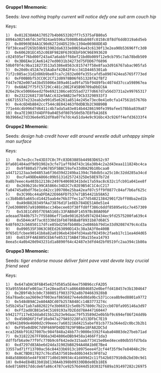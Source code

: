 **Gruppe1 Mnemonic**:

Seeds: _lava nothing trophy current will notice defy one suit arm couch hip_

Keys:

    1)  0x012E38A0A170527b4b0653202ff7c5375aFB80a5      8094a302546fdc34f824aeb596a7b980b48ab98fc0158c8f8df6dd0319a6d5eb
    2)  0x80969E84A1C90d6272d4D5239c1394e06988DE4D      f8f38cead7265b59b915902da6333e80654a43c6130f13e2ea90b53696ffc3d0
    3)  0x606201EC452c0E8F9828F6393EbFb9C96E993620      c024595ef76bd00f243a47a6abbff68ef21bd0b009f12e9cb795c7ab78bdb509
    4)  0x3B6EAe1CAe61427ed0031b34273d75FDD67f6896      50b0f0f4c9ba118273513a5386e8563c815747f58e8faa3d916767abac905fa5
    5)  0x20d0c452A7e15AaDaf42B42F4cc341D4465301ab      71f2c085ac31d2d86b9be07ca7c2832e00fe355cafd5a8907424ea5765f773ed
    6)  0xF00B0bf53CC0C2Cf12d0978B06f651328fA2fBf2      f447e782e007a43bd55006e389a461ad9fa75bf9489fbc4074d37cca598967ea
    7)  0x68AE7f75fC5729Cc481c20E2FA5B90709aDbEC6A      826e29ce50066eed2f0e6921386ce0355ad7277d667d7a56d3731a2e99765317
    8)  0x23222681738fAACc632e9AB23ef9Cb33298933f3      c66715537e232eab2e991d5e6261a8514e245e73ec0e41e0cfa147561b57676b
    9)  0x4c6D4b8842ccf544c8E042463f0dDB3b2C98B90B      771e44c4b996d7d6411c4b7ada5a83e014b44286190fe399afee578bba839a87
    10) 0xa7E19037d4DFF0a04E5df807b50d5b7E8fbA16E6      9b3966e27d336e6e952df0a07fe7dc4a51da4e9c916bc43c926ff4efd36333f4

**Gruppe2 Mnemonic**:

Seeds: _design hub credit hover edit around wrestle adult unhappy simple man surface_

Keys:

    1)   0x7ecDcc7e43D37C0c7Fc83D83885b44983D652c97      8fa601484adf9d91902e3cfe71aff69d743c16a30b4c2a2d43eaa111824bc4ca
    2)   0x9f880a577a96785F5B8C59afe33d0A29b10bcaa0      a44712123aa3e04853a6f36d39d2249ba1394c7b8db5ca25c10c32dd285a34cd
    3)   0xcFa49DDeA866c09b5131d25724325De58E97b72d      0a8b7eeec4a403b12138c2497640698341bde17a59ac8c632c1fcb91a041ee8f
    4)   0x269b216c99CA5866c34D2C7c02E9B54C1C4cC217      fa04745a0bdf76e1cd42cc109700e25ba42eaf07c5ff9f0877c84af7b6af625c
    5)   0x3C99bc44aDFDA22E666FD7537e71B54421b58A52      cc3b8b8b5a665cd14425aab4e76b37fec1a77d548213842901f2bff08ba2ed1b
    6)   0xA9d8828349fAa73876d1F1e8Eb784DE51A0e51e4      f2e63000957a910080acc34becee03f38ffd8ff386c6ddf85895e91c7e457309
    7)   0x53E1Cd95f7E9A516Ec33FAB8dF14597BcB0A09bF      adeaad7840b757c7f55806ef71e8e9816265d97428434ec9fd2575200fa639c4
    8)   0x5D44cAf7ac03330d1bFb0786BaBf8931b87d68C5      648f6923cb6850117dfce85bd256fbb08bc2e086bb79d1e33d92087479c4cd3a
    9)   0x090535F3063C0EEd263090D143c38a3A3f0e400B      0f65d1fcbee90141b8a82a0196eb4384fd34aabf02459c2faeb17c11ea4d4d65
    10)  0x653FF4AE805CEb6fe853173AB4730a155ea14793      8eea5c4a0b420d943231d1a8890f64c42487e3dfd4d2bf0519fc2aa394c1b80a

**Gruppe3 Mnemonic:**

Seeds: _tiger endorse mouse deliver faint pave vast devote lazy crucial friend seed_

Keys:

    1)  0x647aDAC8F6B45e62fd585a5E4ee759B96ccFA2D5      93a9555644fe003ac71e28ead547ca86648046852e0beffd418457e3b1304647
    2)  0x2B9f4b3cb0c7380851f9833792a8b704663928bB      56a78aebcaa2669e3f003eaf8656827e4e6d0da9bc5371ccea8b9ed8801a9772
    3)  0x548d89AC2eA04ADCd07b257A848Cc14B3773274c      5d5b245a71ab7a882022fe3b06032c5e0b757800c7b22ccb078fa995146a3d97
    4)  0xFf2ad8CB81e54C5169193a7D2Edd78A447160447      b94217f117e82dda8d15b12b23e9daac79f53589d2e0b5bf9c694ef86f24dd9b
    5)  0x4506D6F2feF10a947a279A93228Fa313DFbC7E19      af0941b09de4600d2c99eeec7a603216d4215abef01cb773a364ed2c0bc3b2b1
    6)  0xF95e0dD9C7d9F669FD4DD7829F9B6e18FA82DC5d      eca3266bf91027007bc984f848a24bb77c9000e3392f4aba04083de27beb71ad
    7)  0x31822267FF866a34D4806eDBb9458a1466Ff1da3      ddffbfb6a9e77f9fc770b9c6f642ede315aab773415e0bed4ece80db55fd7bda
    8)  0xd7297d83Abe6d24da31902bB8294A40A1b0E7Be4      33557ad71ff13700ac56c84433b6913c10975eee4f2cf44f35f9e7e84048c29c
    9)  0xAC7BD017827c76cd5A375010edd0b3443c9F07a2      848a58866b5ed4f930771d0d190934c41d499d2c11f542b037910db2bd30c9d1
    10) 0x04eE84B13b01bE130A4b398b09330DBde0Eb18E6      6de87160917ddcde6fa86c4787ce92576d44d5103032f689a191497282c26975